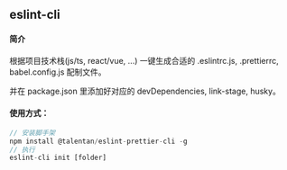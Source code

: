 <!-- @format -->

## eslint-cli

#### 简介

根据项目技术栈(js/ts, react/vue, ...) 一键生成合适的
.eslintrc.js, .prettierrc, babel.config.js 配制文件。

并在 package.json 里添加好对应的 devDependencies, link-stage, husky。

#### 使用方式：

```javascript
// 安装脚手架
npm install @talentan/eslint-prettier-cli -g
// 执行
eslint-cli init [folder]
```

